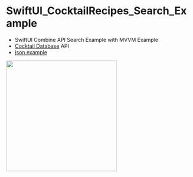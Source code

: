 # SwiftUI_CocktailRecipes_Search_Example

- SwiftUI Combine API Search Example with MVVM Example
- [Cocktail Database](https://www.thecocktaildb.com/api.php) API
- [json example](https://www.thecocktaildb.com/api/json/v1/1/search.php?s=margarita)

<img src="https://user-images.githubusercontent.com/6063541/233822644-85f4db28-1426-4bb5-8fe6-a6f0f4831d34.gif" width="300">
